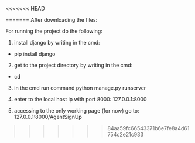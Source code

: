 <<<<<<< HEAD

=======
After downloading the files:

For running the project do the following:

1. install django by writing in the cmd:
  * pip install django

2. get to the project directory by writing in the cmd:
  * cd <project directory>

3. in the cmd run command python manage.py runserver
 

4. enter to the local host ip with port 8000:
    127.0.0.1:8000

 
5. accessing to the only working page (for now) go to:
   127.0.0.1:8000/AgentSignUp
>>>>>>> 84aa59fc66543371b6e7fe8a4d61754c2e21c933
